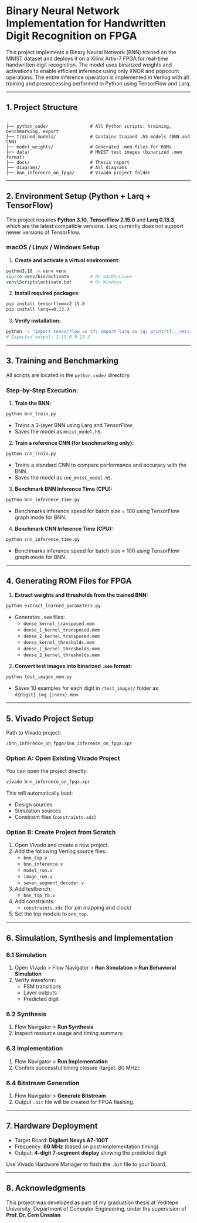 # Binary Neural Network Implementation for Handwritten Digit Recognition on FPGA

This project implements a Binary Neural Network (BNN) trained on the MNIST dataset and deploys it on a Xilinx Artix-7 FPGA for real-time handwritten digit recognition. The model uses binarized weights and activations to enable efficient inference using only XNOR and popcount operations. The entire inference operation is implemented in Verilog with all training and preprocessing performed in Python using TensorFlow and Larq.

---

## 1. Project Structure

```
.
├── python_code/                # All Python scripts: training, benchmarking, export
├── trained_models/             # Contains trained .h5 models (BNN and CNN)
├── model_weights/              # Generated .mem files for ROMs
├── data/                       # MNIST test images (binarized .mem format)
├── docs/                       # Thesis report
├── diagrams/                   # All diagrams
├── bnn_inference_on_fpga/      # Vivado project folder
```

---

## 2. Environment Setup (Python + Larq + TensorFlow)

This project requires **Python 3.10**, **TensorFlow 2.15.0** and **Larq 0.13.3**, which are the latest compatible versions. Larq currently does not support newer versions of TensorFlow.

### macOS / Linux / Windows Setup

1. **Create and activate a virtual environment:**

```bash
python3.10 -m venv venv
source venv/bin/activate        # On macOS/Linux
venv\Scripts\activate.bat       # On Windows
```

2. **Install required packages:**

```bash
pip install tensorflow==2.15.0
pip install larq==0.13.3
```

3. **Verify installation:**

```bash
python -c "import tensorflow as tf; import larq as lq; print(tf.__version__, lq.__version__)"
# Expected output: 2.15.0 0.13.3
```

---

## 3. Training and Benchmarking

All scripts are located in the `python_code/` directory.

### Step-by-Step Execution:

1. **Train the BNN:**

```bash
python bnn_train.py
```

- Trains a 3-layer BNN using Larq and TensorFlow.
- Saves the model as `mnist_model.h5`.

2. **Train a reference CNN (for benchmarking only):**

```bash
python cnn_train.py
```

- Trains a standard CNN to compare performance and accuracy with the BNN.
- Saves the model as `cnn_mnist_model.h5`.

3. **Benchmark BNN Inference Time (CPU):**

```bash
python bnn_inference_time.py
```

- Benchmarks inference speed for batch size = 100 using TensorFlow graph mode for BNN.

4. **Benchmark CNN Inference Time (CPU):**

```bash
python cnn_inference_time.py
```

- Benchmarks inference speed for batch size = 100 using TensorFlow graph mode for BNN.

---

## 4. Generating ROM Files for FPGA

1. **Extract weights and thresholds from the trained BNN:**

```bash
python extract_learned_parameters.py
```

- Generates `.mem` files:
  - `dense_kernel_transposed.mem`
  - `dense_1_kernel_transposed.mem`
  - `dense_2_kernel_transposed.mem`
  - `dense_kernel_thresholds.mem`
  - `dense_1_kernel_thresholds.mem`
  - `dense_2_kernel_thresholds.mem`

2. **Convert test images into binarized `.mem` format:**

```bash
python test_images_mem.py
```

- Saves 10 examples for each digit in `/test_images/` folder as `d{digit}_img_{index}.mem`.

---

## 5. Vivado Project Setup

Path to Vivado project:
```
/bnn_inference_on_fpga/bnn_inference_on_fpga.xpr
```

### Option A: Open Existing Vivado Project

You can open the project directly:

```bash
vivado bnn_inference_on_fpga.xpr
```

This will automatically load:
- Design sources
- Simulation sources
- Constraint files (`constraints.xdc`)
  

### Option B: Create Project from Scratch 

1. Open Vivado and create a new project.
2. Add the following Verilog source files:
    - `bnn_top.v`
    - `bnn_inference.v`
    - `model_rom.v`
    - `image_rom.v`
    - `seven_segment_decoder.v`
3. Add testbench:
    - `bnn_top_tb.v`
4. Add constraints:
    - `constraints.xdc` (for pin mapping and clock)
5. Set the top module to `bnn_top`.

---

## 6. Simulation, Synthesis and Implementation

### 6.1 Simulation

1. Open Vivado > Flow Navigator > **Run Simulation > Run Behavioral Simulation**
2. Verify waveform:
   - FSM transitions
   - Layer outputs
   - Predicted digit

### 6.2 Synthesis

1. Flow Navigator > **Run Synthesis**
2. Inspect resource usage and timing summary.

### 6.3 Implementation

1. Flow Navigator > **Run Implementation**
2. Confirm successful timing closure (target: 80 MHz).

### 6.4 Bitstream Generation

1. Flow Navigator > **Generate Bitstream**
2. Output `.bit` file will be created for FPGA flashing.

---

## 7. Hardware Deployment

- Target Board: **Digilent Nexys A7-100T**
- Frequency: **80 MHz** (based on post-implementation timing)
- Output: **4-digit 7-segment display** showing the predicted digit

Use Vivado Hardware Manager to flash the `.bit` file to your board.

---

## 8. Acknowledgments

This project was developed as part of my graduation thesis at Yeditepe University, Department of Computer Engineering, under the supervision of **Prof. Dr. Cem Ünsalan**.


